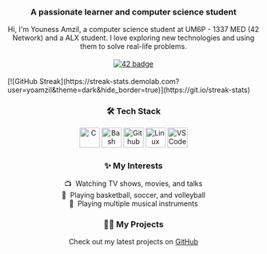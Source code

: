

<h3 align="center">A passionate learner and computer science student</h3>

<p align="center">
  Hi, I'm Youness Amzil, a computer science student at UM6P - 1337 MED (42 Network) and a ALX student. I love exploring new technologies and using them to solve real-life problems. </p>

<p align="center">
  <a href="https://badge.mediaplus.ma/darkblue/yoamzil" target="_blank">
    <img src="https://badge.mediaplus.ma/darkblue/yoamzil" alt="42 badge" style="vertical-align:top; margin:4px">
  </a>
</p>
[![GitHub Streak](https://streak-stats.demolab.com?user=yoamzil&theme=dark&hide_border=true)](https://git.io/streak-stats)
<h3 align="center">🛠️ Tech Stack</h3>
<p align="center">
  <img src="https://cdn.jsdelivr.net/gh/devicons/devicon/icons/c/c-original.svg" alt="C" height="40" width="40"/>
  <img src="https://cdn.jsdelivr.net/gh/devicons/devicon/icons/bash/bash-original.svg" alt="Bash" height="40" width="40"/>
  <img src="https://cdn.jsdelivr.net/gh/devicons/devicon/icons/github/github-original.svg" alt="Github" height="40" width="40"/>
  <img src="https://cdn.jsdelivr.net/gh/devicons/devicon/icons/linux/linux-original.svg" alt="Linux" height="40" width="40"/>
  <img src="https://cdn.jsdelivr.net/gh/devicons/devicon/icons/vscode/vscode-original.svg" alt="VS Code" height="40" width="40"/>
</p>

<h3 align="center">✨ My Interests</h3>
<p align="center">
  📺&nbsp;&nbsp;Watching TV shows, movies, and talks<br>
  🏀&nbsp;&nbsp;Playing basketball, soccer, and volleyball<br>
  🎸&nbsp;&nbsp;Playing multiple musical instruments<br>
</p>

<h3 align="center">👨‍💻 My Projects</h3>
<p align="center">
  Check out my latest projects on <a href="https://github.com/yoamzil" target="_blank">GitHub</a>
</p>
